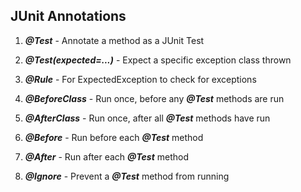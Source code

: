 ## JUnit Annotations

1. ***@Test*** - Annotate a method as a JUnit Test

1. ***@Test(expected=...)*** - Expect a specific exception class thrown

1. ***@Rule*** - For ExpectedException to check for exceptions

1. ***@BeforeClass*** - Run once, before any ***@Test*** methods are run

1. ***@AfterClass*** - Run once, after all ***@Test*** methods have run

1. ***@Before*** - Run before each ***@Test*** method

1. ***@After*** - Run after each ***@Test*** method

1. ***@Ignore*** - Prevent a ***@Test*** method from running
